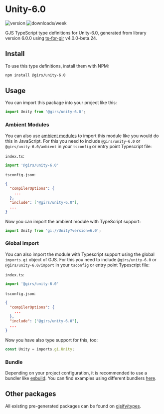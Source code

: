 
# Unity-6.0

![version](https://img.shields.io/npm/v/@girs/unity-6.0)
![downloads/week](https://img.shields.io/npm/dw/@girs/unity-6.0)


GJS TypeScript type definitions for Unity-6.0, generated from library version 6.0.0 using [ts-for-gir](https://github.com/gjsify/ts-for-gir) v4.0.0-beta.24.


## Install

To use this type definitions, install them with NPM:
```bash
npm install @girs/unity-6.0
```

## Usage

You can import this package into your project like this:
```ts
import Unity from '@girs/unity-6.0';
```

### Ambient Modules

You can also use [ambient modules](https://github.com/gjsify/ts-for-gir/tree/main/packages/cli#ambient-modules) to import this module like you would do this in JavaScript.
For this you need to include `@girs/unity-6.0` or `@girs/unity-6.0/ambient` in your `tsconfig` or entry point Typescript file:

`index.ts`:
```ts
import '@girs/unity-6.0'
```

`tsconfig.json`:
```json
{
  "compilerOptions": {
    ...
  },
  "include": ["@girs/unity-6.0"],
  ...
}
```

Now you can import the ambient module with TypeScript support: 

```ts
import Unity from 'gi://Unity?version=6.0';
```

### Global import

You can also import the module with Typescript support using the global `imports.gi` object of GJS.
For this you need to include `@girs/unity-6.0` or `@girs/unity-6.0/import` in your `tsconfig` or entry point Typescript file:

`index.ts`:
```ts
import '@girs/unity-6.0'
```

`tsconfig.json`:
```json
{
  "compilerOptions": {
    ...
  },
  "include": ["@girs/unity-6.0"],
  ...
}
```

Now you have also type support for this, too:

```ts
const Unity = imports.gi.Unity;
```

### Bundle

Depending on your project configuration, it is recommended to use a bundler like [esbuild](https://esbuild.github.io/). You can find examples using different bundlers [here](https://github.com/gjsify/ts-for-gir/tree/main/examples).

## Other packages

All existing pre-generated packages can be found on [gjsify/types](https://github.com/gjsify/types).

